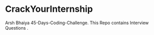 # CrackYourInternship
Arsh Bhaiya 45-Days-Coding-Challenge. 
This Repo contains  Interview Questions .
